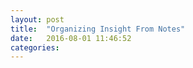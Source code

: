 ```yaml
---
layout: post
title:  "Organizing Insight From Notes"
date:   2016-08-01 11:46:52
categories: 
---
```


